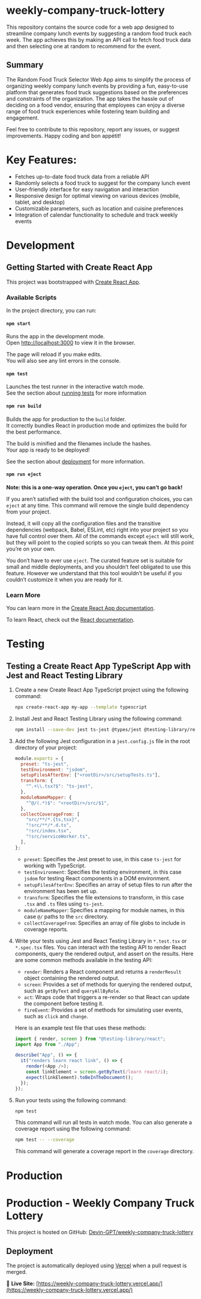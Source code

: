 # weekly-company-truck-lottery

This repository contains the source code for a web app designed to streamline company lunch events by suggesting a random food truck each week. The app achieves this by making an API call to fetch food truck data and then selecting one at random to recommend for the event.

## Summary

The Random Food Truck Selector Web App aims to simplify the process of organizing weekly company lunch events by providing a fun, easy-to-use platform that generates food truck suggestions based on the preferences and constraints of the organization. The app takes the hassle out of deciding on a food vendor, ensuring that employees can enjoy a diverse range of food truck experiences while fostering team building and engagement.

Feel free to contribute to this repository, report any issues, or suggest improvements. Happy coding and bon appétit!

# Key Features:

- Fetches up-to-date food truck data from a reliable API
- Randomly selects a food truck to suggest for the company lunch event
- User-friendly interface for easy navigation and interaction
- Responsive design for optimal viewing on various devices (mobile, tablet, and desktop)
- Customizable parameters, such as location and cuisine preferences
- Integration of calendar functionality to schedule and track weekly events

# Development

## Getting Started with Create React App

This project was bootstrapped with [Create React App](https://github.com/facebook/create-react-app).

### Available Scripts

In the project directory, you can run:

#### `npm start`

Runs the app in the development mode.\
Open [http://localhost:3000](http://localhost:3000) to view it in the browser.

The page will reload if you make edits.\
You will also see any lint errors in the console.

#### `npm test`

Launches the test runner in the interactive watch mode.\
See the section about [running tests](https://facebook.github.io/create-react-app/docs/running-tests) for more information

#### `npm run build`

Builds the app for production to the `build` folder.\
It correctly bundles React in production mode and optimizes the build for the best performance.

The build is minified and the filenames include the hashes.\
Your app is ready to be deployed!

See the section about [deployment](https://facebook.github.io/create-react-app/docs/deployment) for more information.

#### `npm run eject`

**Note: this is a one-way operation. Once you `eject`, you can’t go back!**

If you aren’t satisfied with the build tool and configuration choices, you can `eject` at any time. This command will remove the single build dependency from your project.

Instead, it will copy all the configuration files and the transitive dependencies (webpack, Babel, ESLint, etc) right into your project so you have full control over them. All of the commands except `eject` will still work, but they will point to the copied scripts so you can tweak them. At this point you’re on your own.

You don’t have to ever use `eject`. The curated feature set is suitable for small and middle deployments, and you shouldn’t feel obligated to use this feature. However we understand that this tool wouldn’t be useful if you couldn’t customize it when you are ready for it.

### Learn More

You can learn more in the [Create React App documentation](https://facebook.github.io/create-react-app/docs/getting-started).

To learn React, check out the [React documentation](https://reactjs.org/).

# Testing

## Testing a Create React App TypeScript App with Jest and React Testing Library

1. Create a new Create React App TypeScript project using the following command:

   ```bash
   npx create-react-app my-app --template typescript
   ```

2. Install Jest and React Testing Library using the following command:

   ```bash
   npm install --save-dev jest ts-jest @types/jest @testing-library/react @testing-library/jest-dom
   ```

3. Add the following Jest configuration in a `jest.config.js` file in the root directory of your project:

   ```javascript
   module.exports = {
     preset: "ts-jest",
     testEnvironment: "jsdom",
     setupFilesAfterEnv: ["<rootDir>/src/setupTests.ts"],
     transform: {
       "^.+\\.tsx?$": "ts-jest",
     },
     moduleNameMapper: {
       "^@/(.*)$": "<rootDir>/src/$1",
     },
     collectCoverageFrom: [
       "src/**/*.{ts,tsx}",
       "!src/**/*.d.ts",
       "!src/index.tsx",
       "!src/serviceWorker.ts",
     ],
   };
   ```

   - `preset`: Specifies the Jest preset to use, in this case `ts-jest` for working with TypeScript.
   - `testEnvironment`: Specifies the testing environment, in this case `jsdom` for testing React components in a DOM environment.
   - `setupFilesAfterEnv`: Specifies an array of setup files to run after the environment has been set up.
   - `transform`: Specifies the file extensions to transform, in this case `.tsx` and `.ts` files using `ts-jest`.
   - `moduleNameMapper`: Specifies a mapping for module names, in this case `@/` paths to the `src` directory.
   - `collectCoverageFrom`: Specifies an array of file globs to include in coverage reports.

4. Write your tests using Jest and React Testing Library in `*.test.tsx` or `*.spec.tsx` files. You can interact with the testing API to render React components, query the rendered output, and assert on the results. Here are some common methods available in the testing API:

   - `render`: Renders a React component and returns a `renderResult` object containing the rendered output.
   - `screen`: Provides a set of methods for querying the rendered output, such as `getByText` and `queryAllByRole`.
   - `act`: Wraps code that triggers a re-render so that React can update the component before testing it.
   - `fireEvent`: Provides a set of methods for simulating user events, such as `click` and `change`.

   Here is an example test file that uses these methods:

   ```javascript
   import { render, screen } from "@testing-library/react";
   import App from "./App";

   describe("App", () => {
     it("renders learn react link", () => {
       render(<App />);
       const linkElement = screen.getByText(/learn react/i);
       expect(linkElement).toBeInTheDocument();
     });
   });
   ```

5. Run your tests using the following command:

   ```bash
   npm test
   ```

   This command will run all tests in watch mode. You can also generate a coverage report using the following command:

   ```bash
   npm test -- --coverage
   ```

   This command will generate a coverage report in the `coverage` directory.

# Production

# Production - Weekly Company Truck Lottery

This project is hosted on GitHub: [Devin-GPT/weekly-company-truck-lottery](https://github.com/Devin-GPT/weekly-company-truck-lottery)

## Deployment

The project is automatically deployed using [Vercel](https://vercel.com/) when a pull request is merged.

🔗 **Live Site:** [https://weekly-company-truck-lottery.vercel.app/](https://weekly-company-truck-lottery.vercel.app/)
